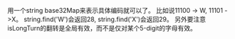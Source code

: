 用一个string base32Map来表示具体编码就可以了。
比如说11100 -> W, 11101 ->X。
string.find('W')会返回28, string.find('X')会返回29。
另外要注意isLongTurn的翻转是全局有效，而不是仅对某个5-digit的字母有效。 
